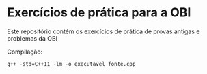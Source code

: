 # Exercícios de prática para a OBI
Este repositório contém os exercícios de prática de provas antigas e problemas da OBI

Compilação:
```
g++ -std=C++11 -lm -o executavel fonte.cpp
```
